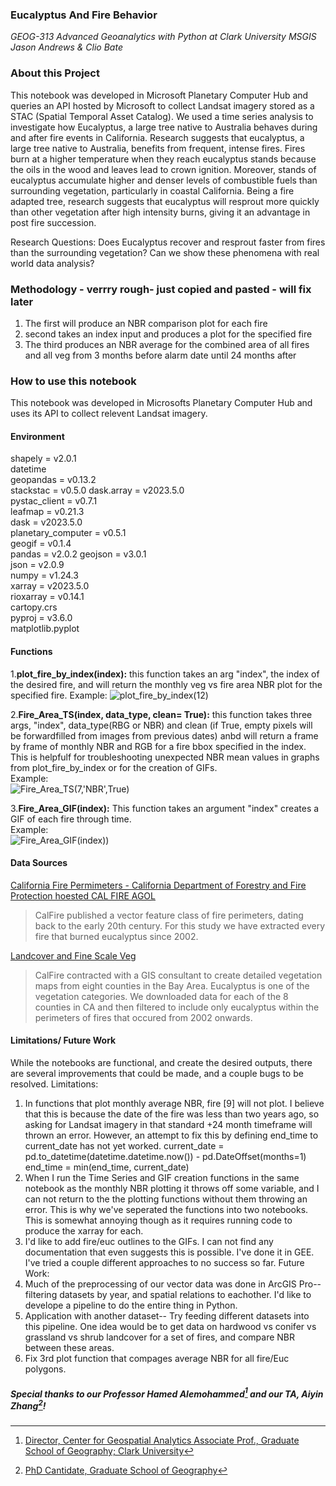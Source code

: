 ### **Eucalyptus And Fire Behavior**
*GEOG-313 Advanced Geoanalytics with Python at Clark University MSGIS*   
*Jason Andrews & Clio Bate*

### About this Project
This notebook was developed in Microsoft Planetary Computer Hub and queries an API hosted by Microsoft to collect Landsat imagery stored as a STAC (Spatial Temporal Asset Catalog).
We used a time series analysis to investigate how Eucalyptus, a large tree native to Australia behaves during and after fire events in California. Research suggests that eucalyptus, a large tree native to Australia, benefits from frequent, intense fires. Fires burn at a higher temperature when they reach eucalyptus stands because the oils in the wood and leaves lead to crown ignition. Moreover, stands of eucalyptus accumulate higher and denser levels of combustible fuels than surrounding vegetation, particularly in coastal California.
Being a fire adapted tree, research suggests that eucalyptus will resprout more quickly than other vegetation after high intensity burns, giving it an advantage in post fire succession. 

Research Questions:
Does Eucalyptus recover and resprout faster from fires than the surrounding vegetation?
Can we show these phenomena with real world data analysis?


### Methodology  - verrry rough- just copied and pasted - will fix later
1. The first will produce an NBR comparison plot for each fire
2. second takes an index input and produces a plot for the specified fire
3. The third produces an NBR average for the combined area of all fires and all veg
from 3 months before alarm date until 24 months after


### How to use this notebook
This notebook was developed in Microsofts Planetary Computer Hub and uses its API to collect relevent Landsat imagery.
#### Environment
shapely = v2.0.1    
datetime  
geopandas = v0.13.2  
stackstac = v0.5.0 
dask.array = v2023.5.0  
pystac_client = v0.7.1  
leafmap = v0.21.3  
dask = v2023.5.0  
planetary_computer = v0.5.1   
geogif = v0.1.4  
pandas = v2.0.2
geojson = v3.0.1  
json = v2.0.9  
numpy = v1.24.3  
xarray = v2023.5.0  
rioxarray = v0.14.1  
cartopy.crs  
pyproj = v3.6.0  
matplotlib.pyplot  

#### Functions
1.**plot_fire_by_index(index):** this function takes an arg "index", the index of the desired fire, and will return the monthly veg vs fire area NBR plot for the specified fire. Example: 
![plot_fire_by_index(12)](https://github.com/cvbate/geog313_finalproject/blob/25e5adec061983f7d14ca93135d9d6e404798973/example_images/plot_fire_by_index_example.png)  

2.**Fire_Area_TS(index, data_type, clean= True):**  this function takes three args, "index", data_type(RBG or NBR) and clean (if True, empty pixels will be forwardfilled from images from previous dates) anbd will return a frame by frame of monthly NBR and RGB for a fire bbox specified in the index. This is helpfulf for troubleshooting unexpected NBR mean values in graphs from plot_fire_by_index or for the creation of GIFs.  
Example:   
![Fire_Area_TS(7,'NBR',True)](https://github.com/cvbate/geog313_finalproject/blob/d32a3f0d578e5762b55de41c25ba5f79d234dac6/example_images/Fire_area_TS_example.png)  

3.**Fire_Area_GIF(index):** This function takes an argument "index" creates a GIF of each fire through time.  
Example:  
![Fire_Area_GIF(index))]() 

#### Data Sources
[California Fire Permimeters - California Department of Forestry and Fire Protection hoested CAL FIRE AGOL](https://gis.data.ca.gov/maps/e3802d2abf8741a187e73a9db49d68fe)  
> CalFire published a vector feature class of fire perimeters, dating back to the early 20th century. For this study we have extracted every fire that burned eucalyptus since 2002.
  
[Landcover and Fine Scale Veg](https://pacificvegmap.org/data-downloads/)  
> CalFire contracted with a GIS consultant to create detailed vegetation maps from eight counties in the Bay Area. Eucalyptus is one of the vegetation categories. We downloaded data for each of the 8 counties in CA and then filtered to include only eucalyptus within the perimeters of fires that occured from 2002 onwards.


#### Limitations/ Future Work
While the notebooks are functional, and create the desired outputs, there are several improvements that could be made, and a couple bugs to be resolved.
Limitations:
1. In functions that plot monthly average NBR, fire [9] will not plot. I believe that this is because the date of the fire was less than two years ago, so asking for Landsat imagery in that standard +24 month timeframe will thrown an error. However, an attempt to fix this by defining end_time to current_date has not yet worked.
   current_date = pd.to_datetime(datetime.datetime.now()) - pd.DateOffset(months=1)
   end_time = min(end_time, current_date)
2. When I run the Time Series and GIF creation functions in the same notebook as the monthly NBR plotting it throws off some variable, and I can not return to the the plotting functions without them throwing an error. This is why we've seperated the functions into two notebooks. This is somewhat annoying though as it requires running code to produce the xarray for each.
3. I'd like to add fire/euc outlines to the GIFs. I can not find any documentation that even suggests this is possible. I've done it in GEE. I've tried a couple different approaches to no success so far. 
Future Work:
1. Much of the preprocessing of our vector data was done in ArcGIS Pro-- filtering datasets by year, and spatial relations to eachother. I'd like to develope a pipeline to do the entire thing in Python.
2. Application with another dataset-- Try feeding different datasets into this pipeline. One idea would be to get data on hardwood vs conifer vs grassland vs shrub landcover for a set of fires, and compare NBR between these areas. 
3. Fix 3rd plot function that compages average NBR for all fire/Euc polygons. 

##### Special thanks to our Professor Hamed Alemohammed[^1] and our TA, Aiyin Zhang[^2]!
  
[^1]: [Director, Center for Geospatial Analytics Associate Prof., Graduate School of Geography; Clark University](https://github.com/HamedAlemo)
[^2]: [PhD Cantidate, Graduate School of Geography](https://github.com/zay1996)
